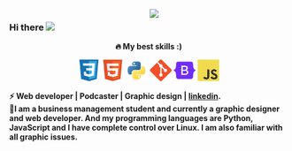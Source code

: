 <img align='right' src='https://i.imgur.com/apfKGxE.gif' width='250"'>

### Hi there <img src="https://media.giphy.com/media/hvRJCLFzcasrR4ia7z/giphy.gif" width="25px">
<p align="center" "> 
 <strong>             
   🔥 My best skills :)
</p>
  <p align="center"> 
  
  <img src="https://github.com/devicons/devicon/blob/master/icons/css3/css3-original.svg" alt="javascript" width="40" height="40" />
  <img src="https://github.com/devicons/devicon/blob/master/icons/html5/html5-original.svg" alt="javascript" width="40" height="40" />
  <img src="https://github.com/devicons/devicon/blob/master/icons/python/python-original.svg" alt="react" width="40" height="40"/>
  <img src="https://github.com/devicons/devicon/blob/master/icons/git/git-original.svg" width="40" height="40" />
  <img src="https://github.com/devicons/devicon/blob/master/icons/bootstrap/bootstrap-plain.svg" alt="csharp" width="40" height="40" />
  <img src="https://github.com/devicons/devicon/blob/master/icons/javascript/javascript-original.svg" alt="postgresql" width="40" height="40" />
  
   
  ⚡️ Web developer | Podcaster | Graphic design | [linkedin](https://www.linkedin.com/in/mehran-asadi-7289061b7/).
  <br>
🌱I am a business management student and currently a graphic designer and web developer. And my programming languages ​​are **Python**, **JavaScript** and I have complete control over **Linux**. I am also familiar with all graphic issues.
</p>







